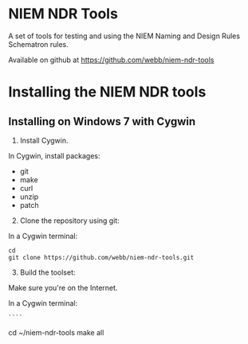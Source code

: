 NIEM NDR Tools
====

A set of tools for testing and using the NIEM Naming and Design Rules Schematron rules.

Available on github at https://github.com/webb/niem-ndr-tools

# Installing the NIEM NDR tools

## Installing on Windows 7 with Cygwin
  
1. Install Cygwin. 
  
  In Cygwin, install packages:
  * git
  * make
  * curl
  * unzip
  * patch
2. Clone the repository using git:
  
  In a Cygwin terminal:

  ````
cd
git clone https://github.com/webb/niem-ndr-tools.git
````
3. Build the toolset:

  Make sure you're on the Internet.

  In a Cygwin terminal:

    ````
cd ~/niem-ndr-tools
make all
````
